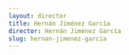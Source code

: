 ```yaml
---
layout: director
title: Hernán Jiménez García
director: Hernán Jiménez García
slug: hernan-jimenez-garcia
---
```

